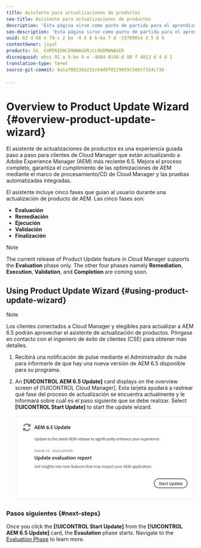 ```yaml
---
title: Asistente para actualizaciones de productos
seo-title: Asistente para actualizaciones de productos
description: 'Esta página sirve como punto de partida para el aprendizaje del Asistente de actualización de productos. '
seo-description: 'Esta página sirve como punto de partida para el aprendizaje del Asistente de actualización de productos. '
uuid: 62 d 68 e 79-c 2 ba -4 d 8 b-ba 7 d -33709014 d 5 b 6
contentOwner: jsyal
products: SG_ EXPERIENCEMANAGER/CLOUDMANAGER
discoiquuid: ebcc 91 a 5-be 9 e -4684-8146-d 88 f 4013 d 4 d 1
translation-type: tm+mt
source-git-commit: 9a1af88238a232c64d9f0229059c5001f314c736

---
```



# Overview to Product Update Wizard {#overview-product-update-wizard}

El asistente de actualizaciones de productos es una experiencia guiada paso a paso para clientes de Cloud Manager que están actualizando a Adobe Experience Manager (AEM) más reciente 6.5. Mejora el proceso completo, garantiza el cumplimiento de las optimizaciones de AEM mediante el marco de procesamiento/CD de Cloud Manager y las pruebas automatizadas integradas.

El asistente incluye cinco fases que guian al usuario durante una actualización de producto de AEM. Las cinco fases son:

* **Evaluación**
* **Remediación**
* **Ejecución**
* **Validación**
* **Finalización**

>[!NOTE]
>The current release of Product Update feature in Cloud Manager supports the **Evaluation** phase only. The other four phases namely **Remediation**, **Execution**, **Validation**, and **Completion** are coming soon.


## Using Product Update Wizard {#using-product-update-wizard}

>[!NOTE]
>Los clientes conectados a Cloud Manager y elegibles para actualizar a AEM 6.5 podrán aprovechar el asistente de actualización de productos. Póngase en contacto con el ingeniero de éxito de clientes (CSE) para obtener más detalles.

1. Recibirá una notificación de pulse mediante el Administrador de nube para informarle de que hay una nueva versión de AEM 6.5 disponible para su programa.

1. An **[!UICONTROL AEM 6.5 Update]** card displays on the overview screen of [!UICONTROL Cloud Manager]. Esta tarjeta ayudará a rastrear qué fase del proceso de actualización se encuentra actualmente y le informará sobre cuál es el paso siguiente que se debe realizar. Select **[!UICONTROL Start Update]** to start the update wizard.

   ![](assets/Start-Update.png)

### Pasos siguientes {#next-steps}

Once you click the **[!UICONTROL Start Update]** from the **[!UICONTROL AEM 6.5 Update]** card, the **Evaulation** phase starts.
Navigate to the [Evaluation Phase](evaluation.md) to learn more.

